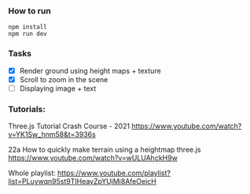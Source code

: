 ### How to run

```
npm install
npm run dev
```

### Tasks

- [x] Render ground using height maps + texture
- [x] Scroll to zoom in the scene
- [ ] Displaying image + text

### Tutorials:

Three.js Tutorial Crash Course - 2021
https://www.youtube.com/watch?v=YK1Sw_hnm58&t=3936s

22a How to quickly make terrain using a heightmap three.js
https://www.youtube.com/watch?v=wULUAhckH9w

Whole playlist:
https://www.youtube.com/playlist?list=PLuywqn95st9TIHeayZpYUjMi8AfeOeicH
